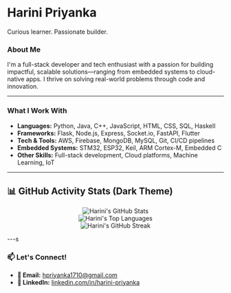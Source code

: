 # Harini Priyanka

Curious learner. Passionate builder.

### About Me

I'm a full-stack developer and tech enthusiast with a passion for building impactful, scalable solutions—ranging from embedded systems to cloud-native apps. I thrive on solving real-world problems through code and innovation.

---
### What I Work With

* **Languages:** Python, Java, C++, JavaScript, HTML, CSS, SQL, Haskell  
* **Frameworks:** Flask, Node.js, Express, Socket.io, FastAPI, Flutter  
* **Tech & Tools:** AWS, Firebase, MongoDB, MySQL, Git, CI/CD pipelines  
* **Embedded Systems:** STM32, ESP32, Keil, ARM Cortex-M, Embedded C  
* **Other Skills:** Full-stack development, Cloud platforms, Machine Learning, IoT

---

## 📊 GitHub Activity Stats (Dark Theme)

<p align="center">
  <img src="https://github-readme-stats.vercel.app/api?username=Prxyankaz&show_icons=true&theme=radical&count_private=true&include_all_commits=true" alt="Harini's GitHub Stats" />
  <br />
  <img src="https://github-readme-stats.vercel.app/api/top-langs/?username=Prxyankaz&layout=compact&theme=radical" alt="Harini's Top Languages" />
  <br />
  <img src="https://github-readme-streak-stats.herokuapp.com/?user=Prxyankaz&theme=radical" alt="Harini's GitHub Streak" />
</p>
---s

### 📫 Let's Connect!

- **📧 Email:** [hpriyanka1710@gmail.com](mailto:hpriyanka1710@gmail.com)  
- **🔗 LinkedIn:** [linkedin.com/in/harini-priyanka](https://linkedin.com/in/harini-priyanka)  
